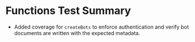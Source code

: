 # Functions Test Summary

- Added coverage for `createBots` to enforce authentication and verify bot documents are written with the expected metadata.

